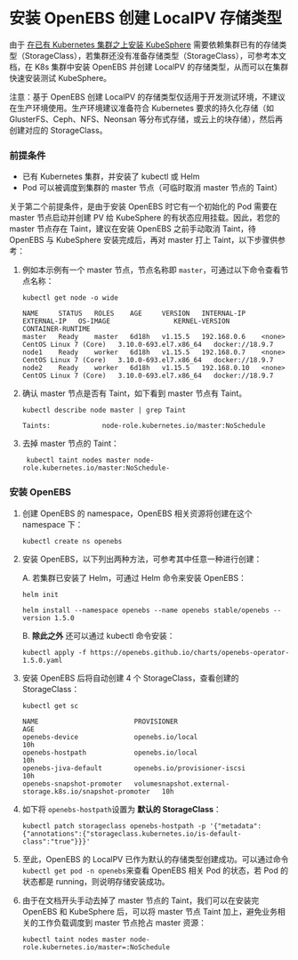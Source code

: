 # 安装 OpenEBS 创建 LocalPV 存储类型

由于 [在已有 Kubernetes 集群之上安装 KubeSphere](https://v2-1.docs.kubesphere.io/docs/zh-CN/installation/install-on-k8s) 需要依赖集群已有的存储类型（StorageClass），若集群还没有准备存储类型（StorageClass），可参考本文档，在 K8s 集群中安装 OpenEBS 并创建 LocalPV 的存储类型，从而可以在集群快速安装测试 KubeSphere。

注意：基于 OpenEBS 创建 LocalPV 的存储类型仅适用于开发测试环境，不建议在生产环境使用。生产环境建议准备符合 Kubernetes 要求的持久化存储（如 GlusterFS、Ceph、NFS、Neonsan 等分布式存储，或云上的块存储），然后再创建对应的 StorageClass。

### 前提条件

- 已有 Kubernetes 集群，并安装了 kubectl 或 Helm
- Pod 可以被调度到集群的 master 节点（可临时取消 master 节点的 Taint）

关于第二个前提条件，是由于安装 OpenEBS 时它有一个初始化的 Pod 需要在 master 节点启动并创建 PV 给 KubeSphere 的有状态应用挂载。因此，若您的 master 节点存在 Taint，建议在安装 OpenEBS 之前手动取消 Taint，待 OpenEBS 与 KubeSphere 安装完成后，再对 master 打上 Taint，以下步骤供参考：

1. 例如本示例有一个 master 节点，节点名称即 `master`，可通过以下命令查看节点名称：

   ```shell
   kubectl get node -o wide
   
   NAME     STATUS   ROLES    AGE     VERSION   INTERNAL-IP    EXTERNAL-IP   OS-IMAGE                KERNEL-VERSION          CONTAINER-RUNTIME
   master   Ready    master   6d18h   v1.15.5   192.168.0.6    <none>        CentOS Linux 7 (Core)   3.10.0-693.el7.x86_64   docker://18.9.7
   node1    Ready    worker   6d18h   v1.15.5   192.168.0.7    <none>        CentOS Linux 7 (Core)   3.10.0-693.el7.x86_64   docker://18.9.7
   node2    Ready    worker   6d18h   v1.15.5   192.168.0.10   <none>        CentOS Linux 7 (Core)   3.10.0-693.el7.x86_64   docker://18.9.7
   ```

2. 确认 master 节点是否有 Taint，如下看到 master 节点有 Taint。

   ```shell
   kubectl describe node master | grep Taint
   
   Taints:             node-role.kubernetes.io/master:NoSchedule
   ```

3. 去掉 master 节点的 Taint：

   ```shell
    kubectl taint nodes master node-role.kubernetes.io/master:NoSchedule-
   ```



### 安装 OpenEBS

1. 创建 OpenEBS 的 namespace，OpenEBS 相关资源将创建在这个 namespace 下：

   ```shell
   kubectl create ns openebs
   ```

2. 安装 OpenEBS，以下列出两种方法，可参考其中任意一种进行创建：

   A.	若集群已安装了 Helm，可通过 Helm 命令来安装 OpenEBS：

   ```shell
   helm init
   
   helm install --namespace openebs --name openebs stable/openebs --version 1.5.0
   ```

   B.	 **除此之外** 还可以通过 kubectl 命令安装：

   ```shell
   kubectl apply -f https://openebs.github.io/charts/openebs-operator-1.5.0.yaml
   ```

3. 安装 OpenEBS 后将自动创建 4 个 StorageClass，查看创建的 StorageClass：

   ```shell
   kubectl get sc
   
   NAME                        PROVISIONER                                                AGE
   openebs-device              openebs.io/local                                           10h
   openebs-hostpath            openebs.io/local                                           10h
   openebs-jiva-default        openebs.io/provisioner-iscsi                               10h
   openebs-snapshot-promoter   volumesnapshot.external-storage.k8s.io/snapshot-promoter   10h
   ```

4. 如下将 `openebs-hostpath`设置为 **默认的 StorageClass**：

   ```shell
   kubectl patch storageclass openebs-hostpath -p '{"metadata": {"annotations":{"storageclass.kubernetes.io/is-default-class":"true"}}}'
   ```

5. 至此，OpenEBS 的 LocalPV 已作为默认的存储类型创建成功。可以通过命令 `kubectl get pod -n openebs`来查看 OpenEBS 相关 Pod 的状态，若 Pod 的状态都是 running，则说明存储安装成功。

6. 由于在文档开头手动去掉了 master 节点的 Taint，我们可以在安装完 OpenEBS 和 KubeSphere 后，可以将 master 节点 Taint 加上，避免业务相关的工作负载调度到 master 节点抢占 master 资源：

   ```shell
   kubectl taint nodes master node-role.kubernetes.io/master=:NoSchedule
   ```

   







